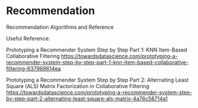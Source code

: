 # Recommendation
Recommendation Algorithms and Reference

Useful Reference:

Prototyping a Recommender System Step by Step Part 1: KNN Item-Based Collaborative Filtering
https://towardsdatascience.com/prototyping-a-recommender-system-step-by-step-part-1-knn-item-based-collaborative-filtering-637969614ea

Prototyping a Recommender System Step by Step Part 2: Alternating Least Square (ALS) Matrix Factorization in Collaborative Filtering
https://towardsdatascience.com/prototyping-a-recommender-system-step-by-step-part-2-alternating-least-square-als-matrix-4a76c58714a1
